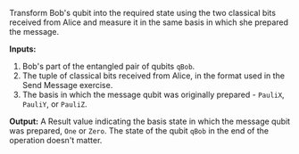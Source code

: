Transform Bob's qubit into the required state using the two classical bits received from Alice and measure it in the same basis in which she prepared the message.

**Inputs:** 
1. Bob's part of the entangled pair of qubits `qBob`.
2. The tuple of classical bits received from Alice, in the format used in the Send Message exercise.
3. The basis in which the message qubit was originally prepared - `PauliX`, `PauliY`, or `PauliZ`.

**Output:** 
A Result value indicating the basis state in which the message qubit was prepared, `One` or `Zero`. The state of the qubit `qBob` in the end of the operation doesn't matter.